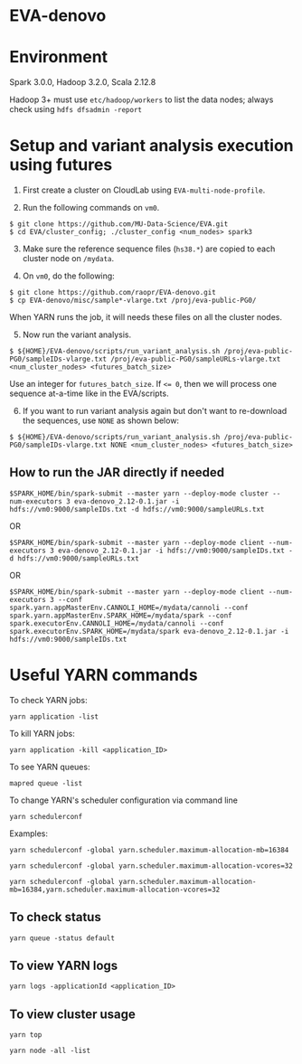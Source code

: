 # EVA-denovo

# Environment
Spark 3.0.0, Hadoop 3.2.0, Scala 2.12.8

Hadoop 3+ must use `etc/hadoop/workers` to list the data nodes; always check using `hdfs dfsadmin -report`

# Setup and variant analysis execution using futures

1. First create a cluster on CloudLab using `EVA-multi-node-profile`.

2. Run the following commands on `vm0`.

```
$ git clone https://github.com/MU-Data-Science/EVA.git
$ cd EVA/cluster_config; ./cluster_config <num_nodes> spark3
```

3. Make sure the reference sequence files (`hs38.*`) are copied to each cluster node on `/mydata`.

4. On `vm0`, do the following:

```
$ git clone https://github.com/raopr/EVA-denovo.git
$ cp EVA-denovo/misc/sample*-vlarge.txt /proj/eva-public-PG0/
```

When YARN runs the job, it will needs these files on all the cluster nodes.

5. Now run the variant analysis.

```
$ ${HOME}/EVA-denovo/scripts/run_variant_analysis.sh /proj/eva-public-PG0/sampleIDs-vlarge.txt /proj/eva-public-PG0/sampleURLs-vlarge.txt <num_cluster_nodes> <futures_batch_size>
```

Use an integer for `futures_batch_size`. If `<= 0`, then we will process one sequence at-a-time like in the EVA/scripts.

6. If you want to run variant analysis again but don't want to re-download the sequences, use `NONE` as shown below:
```
$ ${HOME}/EVA-denovo/scripts/run_variant_analysis.sh /proj/eva-public-PG0/sampleIDs-vlarge.txt NONE <num_cluster_nodes> <futures_batch_size>
```




## How to run the JAR directly if needed

```
$SPARK_HOME/bin/spark-submit --master yarn --deploy-mode cluster --num-executors 3 eva-denovo_2.12-0.1.jar -i hdfs://vm0:9000/sampleIDs.txt -d hdfs://vm0:9000/sampleURLs.txt
```
OR
```
$SPARK_HOME/bin/spark-submit --master yarn --deploy-mode client --num-executors 3 eva-denovo_2.12-0.1.jar -i hdfs://vm0:9000/sampleIDs.txt -d hdfs://vm0:9000/sampleURLs.txt
```
OR
```
$SPARK_HOME/bin/spark-submit --master yarn --deploy-mode client --num-executors 3 --conf spark.yarn.appMasterEnv.CANNOLI_HOME=/mydata/cannoli --conf spark.yarn.appMasterEnv.SPARK_HOME=/mydata/spark --conf spark.executorEnv.CANNOLI_HOME=/mydata/cannoli --conf spark.executorEnv.SPARK_HOME=/mydata/spark eva-denovo_2.12-0.1.jar -i hdfs://vm0:9000/sampleIDs.txt
```

# Useful YARN commands

To check YARN jobs:

```
yarn application -list
```

To kill YARN jobs:

```
yarn application -kill <application_ID>
```

To see YARN queues:

```
mapred queue -list
```

To change YARN's scheduler configuration via command line

```
yarn schedulerconf
```

Examples:

```
yarn schedulerconf -global yarn.scheduler.maximum-allocation-mb=16384
```

```
yarn schedulerconf -global yarn.scheduler.maximum-allocation-vcores=32
```

```
yarn schedulerconf -global yarn.scheduler.maximum-allocation-mb=16384,yarn.scheduler.maximum-allocation-vcores=32
```

## To check status

```
yarn queue -status default
```

## To view YARN logs

```
yarn logs -applicationId <application_ID>
```

## To view cluster usage

```
yarn top
```

```
yarn node -all -list
```
